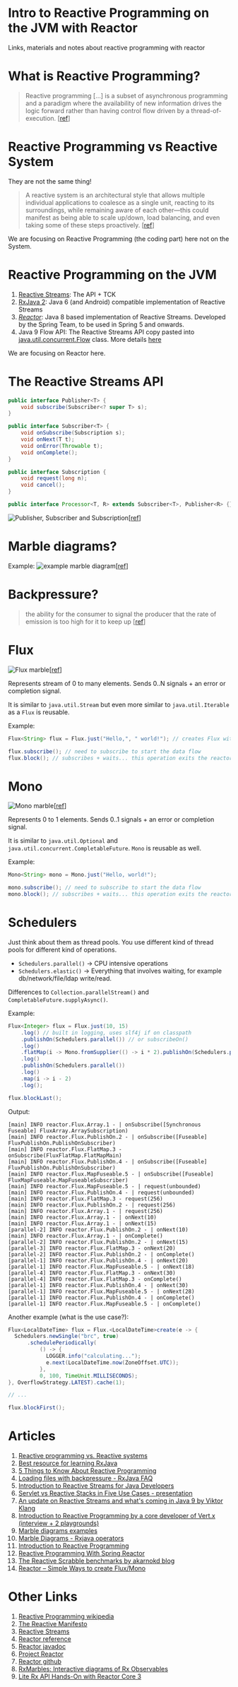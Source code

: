 # Intro to Reactive Programming on the JVM with Reactor
Links, materials and notes about reactive programming with reactor

# What is Reactive Programming?

> Reactive programming [...] is a subset of asynchronous programming and a paradigm where the availability of new information drives the logic forward rather than having control flow driven by a thread-of-execution. [[ref](https://www.oreilly.com/ideas/reactive-programming-vs-reactive-systems)]

# Reactive Programming vs Reactive System

They are not the same thing!

> A reactive system is an architectural style that allows multiple individual applications to coalesce as a single unit, reacting to its surroundings, while remaining aware of each other—this could manifest as being able to scale up/down, load balancing, and even taking some of these steps proactively. [[ref](https://www.oreilly.com/ideas/reactive-programming-vs-reactive-systems)]

We are focusing on Reactive Programming (the coding part) here not on the System.

# Reactive Programming on the JVM

1. [Reactive Streams](http://www.reactive-streams.org): The API + TCK
1. [RxJava 2](https://github.com/ReactiveX/RxJava): Java 6 (and Android) compatible implementation of Reactive Streams
1. *[Reactor](http://projectreactor.io)*: Java 8 based implementation of Reactive Streams. Developed by the Spring Team, to be used in Spring 5 and onwards.
1. Java 9 Flow API: The Reactive Streams API copy pasted into [java.util.concurrent.Flow](http://download.java.net/java/jdk9/docs/api/index.html?java/util/concurrent/Flow.html) class. More details [here](https://community.oracle.com/docs/DOC-1006738)

We are focusing on Reactor here.

# The Reactive Streams API

```java
public interface Publisher<T> {
    void subscribe(Subscriber<? super T> s);
}

public interface Subscriber<T> {
    void onSubscribe(Subscription s);
    void onNext(T t);
    void onError(Throwable t);
    void onComplete();
}

public interface Subscription {
    void request(long n);
    void cancel();
}

public interface Processor<T, R> extends Subscriber<T>, Publisher<R> {}
```

![Publisher, Subscriber and Subscription](https://cdn.infoq.com/statics_s2_20170905-0254/resource/presentations/rxjava-reactor/en/slides/sl22.jpg)[[ref](https://www.infoq.com/presentations/rxjava-reactor)]

# Marble diagrams?

Example:
![example marble diagram](https://raw.githubusercontent.com/wiki/ReactiveX/RxJava/images/rx-operators/legend.png)[[ref](http://www.java-allandsundry.com/2016/02/marble-diagrams-rxjava-operators.html)]

# Backpressure?

> the ability for the consumer to signal the producer that the rate of emission is too high for it to keep up [[ref](http://projectreactor.io/docs/core/release/reference/#_from_imperative_to_reactive_programming)]

# Flux

![Flux marble](http://ordina-jworks.github.io/img/reactive/flux.png)[[ref](http://ordina-jworks.github.io/reactive/2016/12/12/Reactive-Programming-Spring-Reactor.html)]

Represents stream of 0 to many elements. Sends 0..N signals + an error or completion signal.

It is similar to `java.util.Stream` but even more similar to `java.util.Iterable` as a `Flux` is reusable.

Example:
```java
Flux<String> flux = Flux.just("Hello,", " world!"); // creates Flux with a static method

flux.subscribe(); // need to subscribe to start the data flow
flux.block(); // subscribes + waits... this operation exits the reactor world.
```

# Mono

![Mono marble](http://ordina-jworks.github.io/img/reactive/mono.png)[[ref](http://ordina-jworks.github.io/reactive/2016/12/12/Reactive-Programming-Spring-Reactor.html)]

Represents 0 to 1 elements. Sends 0..1 signals + an error or completion signal.

It is similar to `java.util.Optional` and `java.util.concurrent.CompletableFuture`. `Mono` is reusable as well.

Example:
```java
Mono<String> mono = Mono.just("Hello, world!");

mono.subscribe(); // need to subscribe to start the data flow
mono.block(); // subscribes + waits... this operation exits the reactor world.
```

# Schedulers

Just think about them as thread pools. You use different kind of thread pools for different kind of operations.

* `Schedulers.parallel()` -> CPU intensive operations
* `Schedulers.elastic()` -> Everything that involves waiting, for example db/network/file/ldap write/read.

Differences to `Collection.parallelStream()` and `CompletableFuture.supplyAsync()`.

Example:
```java
Flux<Integer> flux = Flux.just(10, 15)
	.log() // built in logging, uses slf4j if on classpath
	.publishOn(Schedulers.parallel()) // or subscribeOn()
	.log()
	.flatMap(i -> Mono.fromSupplier(() -> i * 2).publishOn(Schedulers.parallel()))
	.log()
	.publishOn(Schedulers.parallel())
	.log()
	.map(i -> i - 2)
	.log();

flux.blockLast();
```

Output:
```
[main] INFO reactor.Flux.Array.1 - | onSubscribe([Synchronous Fuseable] FluxArray.ArraySubscription)
[main] INFO reactor.Flux.PublishOn.2 - | onSubscribe([Fuseable] FluxPublishOn.PublishOnSubscriber)
[main] INFO reactor.Flux.FlatMap.3 - onSubscribe(FluxFlatMap.FlatMapMain)
[main] INFO reactor.Flux.PublishOn.4 - | onSubscribe([Fuseable] FluxPublishOn.PublishOnSubscriber)
[main] INFO reactor.Flux.MapFuseable.5 - | onSubscribe([Fuseable] FluxMapFuseable.MapFuseableSubscriber)
[main] INFO reactor.Flux.MapFuseable.5 - | request(unbounded)
[main] INFO reactor.Flux.PublishOn.4 - | request(unbounded)
[main] INFO reactor.Flux.FlatMap.3 - request(256)
[main] INFO reactor.Flux.PublishOn.2 - | request(256)
[main] INFO reactor.Flux.Array.1 - | request(256)
[main] INFO reactor.Flux.Array.1 - | onNext(10)
[main] INFO reactor.Flux.Array.1 - | onNext(15)
[parallel-2] INFO reactor.Flux.PublishOn.2 - | onNext(10)
[main] INFO reactor.Flux.Array.1 - | onComplete()
[parallel-2] INFO reactor.Flux.PublishOn.2 - | onNext(15)
[parallel-3] INFO reactor.Flux.FlatMap.3 - onNext(20)
[parallel-2] INFO reactor.Flux.PublishOn.2 - | onComplete()
[parallel-1] INFO reactor.Flux.PublishOn.4 - | onNext(20)
[parallel-1] INFO reactor.Flux.MapFuseable.5 - | onNext(18)
[parallel-4] INFO reactor.Flux.FlatMap.3 - onNext(30)
[parallel-4] INFO reactor.Flux.FlatMap.3 - onComplete()
[parallel-1] INFO reactor.Flux.PublishOn.4 - | onNext(30)
[parallel-1] INFO reactor.Flux.MapFuseable.5 - | onNext(28)
[parallel-1] INFO reactor.Flux.PublishOn.4 - | onComplete()
[parallel-1] INFO reactor.Flux.MapFuseable.5 - | onComplete()
```

Another example (what is the use case?):
```java
Flux<LocalDateTime> flux = Flux.<LocalDateTime>create(e -> {
  Schedulers.newSingle("brc", true)
	  .schedulePeriodically(
		  () -> {
			LOGGER.info("calculating...");
			e.next(LocalDateTime.now(ZoneOffset.UTC));
		  },
		  0, 100, TimeUnit.MILLISECONDS);
}, OverflowStrategy.LATEST).cache(1);

// ...

flux.blockFirst();
```

# Articles
1. [Reactive programming vs. Reactive systems](https://www.oreilly.com/ideas/reactive-programming-vs-reactive-systems)
1. [Best resource for learning RxJava](https://www.reddit.com/r/java/comments/6vkw50/best_resource_for_learning_rxjava/)
1. [5 Things to Know About Reactive Programming](https://www.reddit.com/r/java/comments/6x5ikr/5_things_to_know_about_reactive_programming/)
1. [Loading files with backpressure - RxJava FAQ](https://www.reddit.com/r/java/comments/6xp3hm/loading_files_with_backpressure_rxjava_faq/)
1. [Introduction to Reactive Streams for Java Developers](https://www.reddit.com/r/java/comments/6v20yj/introduction_to_reactive_streams_for_java/?ref=share&ref_source=link)
1. [Servlet vs Reactive Stacks in Five Use Cases - presentation](https://www.reddit.com/r/java/comments/6u0d0i/servlet_vs_reactive_stacks_in_five_use_cases/)
1. [An update on Reactive Streams and what's coming in Java 9 by Viktor Klang](https://www.reddit.com/r/java/comments/6t88wn/an_update_on_reactive_streams_and_whats_coming_in/?ref=share&ref_source=link)
1. [Introduction to Reactive Programming by a core developer of Vert.x (interview + 2 playgrounds)](https://www.reddit.com/r/java/comments/6q4moe/xpost_from_rprogramming_introduction_to_reactive/)
1. [Marble diagrams examples](https://github.com/politrons/reactive)
1. [Marble Diagrams - Rxjava operators](http://www.java-allandsundry.com/2016/02/marble-diagrams-rxjava-operators.html)
1. [Introduction to Reactive Programming](https://www.infoq.com/presentations/rxjava-reactor)
1. [Reactive Programming With Spring Reactor](http://ordina-jworks.github.io/reactive/2016/12/12/Reactive-Programming-Spring-Reactor.html)
1. [The Reactive Scrabble benchmarks by akarnokd blog](http://akarnokd.blogspot.hu/2016/12/the-reactive-scrabble-benchmarks.html)
1. [Reactor – Simple Ways to create Flux/Mono](http://javasampleapproach.com/reactive-programming/reactor/reactor-create-flux-and-mono-simple-ways-to-create-publishers-reactive-programming)

# Other Links
1. [Reactive Programming wikipedia](https://en.wikipedia.org/wiki/Reactive_programming)
1. [The Reactive Manifesto](http://www.reactivemanifesto.org)
1. [Reactive Streams](http://www.reactive-streams.org)
1. [Reactor reference](http://projectreactor.io/docs/core/release/reference/)
1. [Reactor javadoc](https://projectreactor.io/docs/core/release/api/)
1. [Project Reactor](http://projectreactor.io)
1. [Reactor github](https://github.com/reactor/reactor-core)
1. [RxMarbles: Interactive diagrams of Rx Observables](http://rxmarbles.com)
1. [Lite Rx API Hands-On with Reactor Core 3](https://github.com/reactor/lite-rx-api-hands-on)
